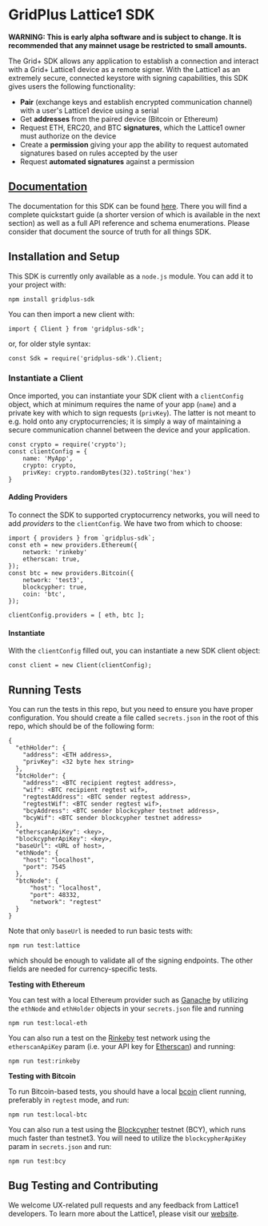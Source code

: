 # GridPlus Lattice1 SDK

**WARNING: This is early alpha software and is subject to change. It is recommended that any mainnet usage be restricted to small amounts.**

The Grid+ SDK allows any application to establish a connection and interact with a Grid+ Lattice1 device as a remote signer. With the Lattice1 as an extremely secure, connected keystore with signing capabilities, this SDK gives users the following functionality:

* **Pair** (exchange keys and establish encrypted communication channel) with a user's Lattice1 device using a serial
* Get **addresses** from the paired device (Bitcoin or Ethereum)
* Request ETH, ERC20, and BTC **signatures**, which the Lattice1 owner must authorize on the device
* Create a **permission** giving your app the ability to request automated signatures based on rules accepted by the user
* Request **automated signatures** against a permission

## [Documentation](https://gridplus-sdk.readthedocs.io)

The documentation for this SDK can be found [here](https://gridplus-sdk.readthedocs.io). There you will find a complete quickstart guide (a shorter version of which is available in the next section) as well as a full API reference and schema enumerations. Please consider that document the source of truth for all things SDK.

## Installation and Setup

This SDK is currently only available as a `node.js` module. You can add it to your project with:

```
npm install gridplus-sdk
```

You can then import a new client with:

```
import { Client } from 'gridplus-sdk';
```

or, for older style syntax:

```
const Sdk = require('gridplus-sdk').Client;
```

### Instantiate a Client

Once imported, you can instantiate your SDK client with a `clientConfig` object, which at minimum requires the name of your app (`name`) and a private key with which to sign requests (`privKey`). The latter is not meant to e.g. hold onto any cryptocurrencies; it is simply a way of maintaining a secure communication channel between the device and your application.

```
const crypto = require('crypto');
const clientConfig = {
    name: 'MyApp',
    crypto: crypto,
    privKey: crypto.randomBytes(32).toString('hex')
}
```

#### Adding Providers

To connect the SDK to supported cryptocurrency networks, you will need to add *providers* to the `clientConfig`. We have two from which to choose:

```
import { providers } from `gridplus-sdk`;
const eth = new providers.Ethereum({ 
    network: 'rinkeby' 
    etherscan: true, 
});
const btc = new providers.Bitcoin({
    network: 'test3',
    blockcypher: true,
    coin: 'btc',
});

clientConfig.providers = [ eth, btc ];
```

#### Instantiate

With the `clientConfig` filled out, you can instantiate a new SDK client object:

```
const client = new Client(clientConfig);
```


## Running Tests

You can run the tests in this repo, but you need to ensure you have proper configuration. You should create a file called `secrets.json` in the root of this repo, which should be of the following form:

```
{
  "ethHolder": {
    "address": <ETH address>,
    "privKey": <32 byte hex string>
  },
  "btcHolder": {
    "address": <BTC recipient regtest address>,
    "wif": <BTC recipient regtest wif>,
    "regtestAddress": <BTC sender regtest address>,
    "regtestWif": <BTC sender regtest wif>,
    "bcyAddress": <BTC sender blockcypher testnet address>,
    "bcyWif": <BTC sender blockcypher testnet address>
  },
  "etherscanApiKey": <key>,
  "blockcypherApiKey": <key>,
  "baseUrl": <URL of host>,
  "ethNode": {
    "host": "localhost",
    "port": 7545
  },
  "btcNode": {
      "host": "localhost",
      "port": 48332,
      "network": "regtest"
  }
}
```

Note that only `baseUrl` is needed to run basic tests with:

```
npm run test:lattice
```

which should be enough to validate all of the signing endpoints. The other fields are needed for currency-specific tests.

**Testing with Ethereum**

You can test with a local Ethereum provider such as [Ganache](https://truffleframework.com/ganache) by utilizing the `ethNode` and `ethHolder` objects in your `secrets.json` file and running

```
npm run test:local-eth
```

You can also run a test on the [Rinkeby](https://rinkeby.io) test network using the `etherscanApiKey` param (i.e. your API key for [Etherscan](https://etherscan.io)) and running:

```
npm run test:rinkeby
```

**Testing with Bitcoin**

To run Bitcoin-based tests, you should have a local [bcoin](https://bcoin.io/) client running, preferably in `regtest` mode, and run:

```
npm run test:local-btc
```

You can also run a test using the [Blockcypher](https://blockcypher.com) testnet (BCY), which runs much faster than testnet3. You will need to utilize the `blockcypherApiKey` param in `secrets.json` and run:

```
npm run test:bcy
```

## Bug Testing and Contributing

We welcome UX-related pull requests and any feedback from Lattice1 developers. To learn more about the Lattice1, please visit our [website](https://gridplus.io/technology).
